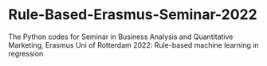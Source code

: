 # Rule-Based-Erasmus-Seminar-2022
The Python codes for Seminar in Business Analysis and Quantitative Marketing, Erasmus Uni of Rotterdam 2022: Rule-based machine learning in regression
